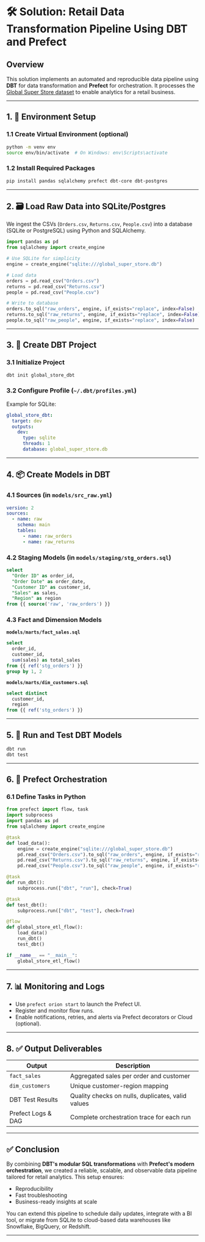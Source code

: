 
# 🛠️ Solution: Retail Data Transformation Pipeline Using DBT and Prefect

## Overview
This solution implements an automated and reproducible data pipeline using **DBT** for data transformation and **Prefect** for orchestration. It processes the [Global Super Store dataset](https://www.kaggle.com/datasets/apoorvaappz/global-super-store-dataset) to enable analytics for a retail business.

---

## 1. 🧱 Environment Setup

### 1.1 Create Virtual Environment (optional)
```bash
python -m venv env
source env/bin/activate  # On Windows: env\Scripts\activate
```

### 1.2 Install Required Packages
```bash
pip install pandas sqlalchemy prefect dbt-core dbt-postgres
```

---

## 2. 🗃️ Load Raw Data into SQLite/Postgres

We ingest the CSVs (`Orders.csv`, `Returns.csv`, `People.csv`) into a database (SQLite or PostgreSQL) using Python and SQLAlchemy.

```python
import pandas as pd
from sqlalchemy import create_engine

# Use SQLite for simplicity
engine = create_engine("sqlite:///global_super_store.db")

# Load data
orders = pd.read_csv("Orders.csv")
returns = pd.read_csv("Returns.csv")
people = pd.read_csv("People.csv")

# Write to database
orders.to_sql("raw_orders", engine, if_exists="replace", index=False)
returns.to_sql("raw_returns", engine, if_exists="replace", index=False)
people.to_sql("raw_people", engine, if_exists="replace", index=False)
```

---

## 3. 🧮 Create DBT Project

### 3.1 Initialize Project
```bash
dbt init global_store_dbt
```

### 3.2 Configure Profile (`~/.dbt/profiles.yml`)
Example for SQLite:
```yaml
global_store_dbt:
  target: dev
  outputs:
    dev:
      type: sqlite
      threads: 1
      database: global_super_store.db
```

---

## 4. 📦 Create Models in DBT

### 4.1 Sources (in `models/src_raw.yml`)
```yaml
version: 2
sources:
  - name: raw
    schema: main
    tables:
      - name: raw_orders
      - name: raw_returns
```

### 4.2 Staging Models (in `models/staging/stg_orders.sql`)
```sql
select
  "Order ID" as order_id,
  "Order Date" as order_date,
  "Customer ID" as customer_id,
  "Sales" as sales,
  "Region" as region
from {{ source('raw', 'raw_orders') }}
```

### 4.3 Fact and Dimension Models
**`models/marts/fact_sales.sql`**
```sql
select
  order_id,
  customer_id,
  sum(sales) as total_sales
from {{ ref('stg_orders') }}
group by 1, 2
```

**`models/marts/dim_customers.sql`**
```sql
select distinct
  customer_id,
  region
from {{ ref('stg_orders') }}
```

---

## 5. 🧪 Run and Test DBT Models

```bash
dbt run
dbt test
```

---

## 6. 🔁 Prefect Orchestration

### 6.1 Define Tasks in Python
```python
from prefect import flow, task
import subprocess
import pandas as pd
from sqlalchemy import create_engine

@task
def load_data():
    engine = create_engine("sqlite:///global_super_store.db")
    pd.read_csv("Orders.csv").to_sql("raw_orders", engine, if_exists="replace", index=False)
    pd.read_csv("Returns.csv").to_sql("raw_returns", engine, if_exists="replace", index=False)
    pd.read_csv("People.csv").to_sql("raw_people", engine, if_exists="replace", index=False)

@task
def run_dbt():
    subprocess.run(["dbt", "run"], check=True)

@task
def test_dbt():
    subprocess.run(["dbt", "test"], check=True)

@flow
def global_store_etl_flow():
    load_data()
    run_dbt()
    test_dbt()

if __name__ == "__main__":
    global_store_etl_flow()
```

---

## 7. 📊 Monitoring and Logs
- Use `prefect orion start` to launch the Prefect UI.
- Register and monitor flow runs.
- Enable notifications, retries, and alerts via Prefect decorators or Cloud (optional).

---

## 8. ✅ Output Deliverables

| Output                  | Description |
|------------------------|-------------|
| `fact_sales`           | Aggregated sales per order and customer |
| `dim_customers`        | Unique customer-region mapping |
| DBT Test Results       | Quality checks on nulls, duplicates, valid values |
| Prefect Logs & DAG     | Complete orchestration trace for each run |

---

## ✅ Conclusion

By combining **DBT's modular SQL transformations** with **Prefect's modern orchestration**, we created a reliable, scalable, and observable data pipeline tailored for retail analytics. This setup ensures:
- Reproducibility
- Fast troubleshooting
- Business-ready insights at scale

You can extend this pipeline to schedule daily updates, integrate with a BI tool, or migrate from SQLite to cloud-based data warehouses like Snowflake, BigQuery, or Redshift.

---
